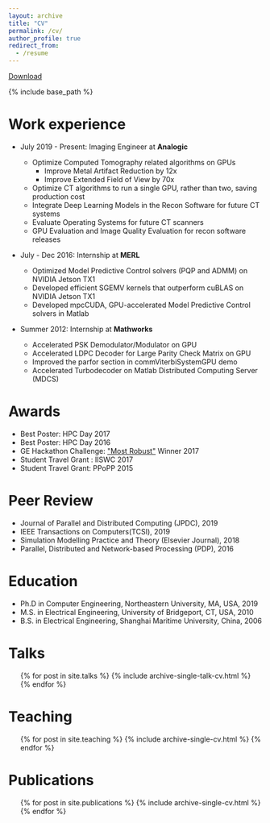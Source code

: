 ```yaml
---
layout: archive
title: "CV"
permalink: /cv/
author_profile: true
redirect_from:
  - /resume
---
```

[Download](https://leimingyu.github.io/files/LeimingYu_resume.pdf)

{% include base_path %}


Work experience
======
* July 2019 - Present: Imaging Engineer at **Analogic** 
  * Optimize Computed Tomography related algorithms on GPUs 
	* Improve Metal Artifact Reduction by 12x
	* Improve Extended Field of View by 70x
  * Optimize CT algorithms to run a single GPU, rather than two, saving production cost
  * Integrate Deep Learning Models in the Recon Software for future CT systems 
  * Evaluate Operating Systems for future CT scanners 
  * GPU Evaluation and Image Quality Evaluation for recon software releases

* July - Dec 2016: Internship at **MERL**
  * Optimized Model Predictive Control solvers (PQP and ADMM) on NVIDIA Jetson TX1 
  * Developed efficient SGEMV kernels that outperform cuBLAS on NVIDIA Jetson TX1
  * Developed mpcCUDA, GPU-accelerated Model Predictive Control solvers in Matlab 

* Summer 2012: Internship at **Mathworks** 
  * Accelerated PSK Demodulator/Modulator on GPU 
  * Accelerated LDPC Decoder for Large Parity Check Matrix on GPU 
  * Improved the parfor section in commViterbiSystemGPU demo
  * Accelerated Turbodecoder on Matlab Distributed Computing Server (MDCS)

Awards
======
* Best Poster: HPC Day 2017
* Best Poster: HPC Day 2016
* GE Hackathon Challenge: ["Most Robust"](https://www.khoury.northeastern.edu/ge-hackathon-challenge/) Winner 2017 
* Student Travel Grant : IISWC 2017 
* Student Travel Grant: PPoPP 2015

Peer Review
======
* Journal of Parallel and Distributed Computing (JPDC), 2019 
* IEEE Transactions on Computers(TCSI), 2019
* Simulation Modelling Practice and Theory (Elsevier Journal), 2018
* Parallel, Distributed and Network-based Processing (PDP), 2016

Education
======
* Ph.D in Computer Engineering, Northeastern University, MA, USA, 2019 
* M.S. in Electrical Engineering, University of Bridgeport, CT, USA, 2010
* B.S. in Electrical Engineering, Shanghai Maritime University, China, 2006

Talks
======
  <ul>{% for post in site.talks %}
    {% include archive-single-talk-cv.html %}
  {% endfor %}</ul>
  

Teaching
======
  <ul>{% for post in site.teaching %}
    {% include archive-single-cv.html %}
  {% endfor %}</ul>


Publications
======
  <ul>{% for post in site.publications %}
    {% include archive-single-cv.html %}
  {% endfor %}</ul>
